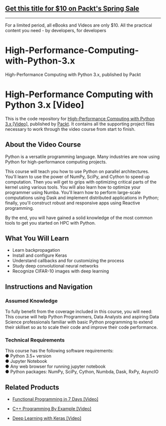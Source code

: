 ## [Get this title for $10 on Packt's Spring Sale](https://www.packt.com/V13107?utm_source=github&utm_medium=packt-github-repo&utm_campaign=spring_10_dollar_2022)
-----
For a limited period, all eBooks and Videos are only $10. All the practical content you need \- by developers, for developers

# High-Performance-Computing-with-Python-3.x
 High-Performance Computing with Python 3.x, published by Packt
# High-Performance Computing with Python 3.x [Video]
This is the code repository for [High-Performance Computing with Python 3.x [Video]](https://www.packtpub.com/application-development/high-performance-computing-python-3x-video?utm_source=github&utm_medium=repository&utm_campaign=9781789956252), published by [Packt](https://www.packtpub.com/?utm_source=github). It contains all the supporting project files necessary to work through the video course from start to finish.
## About the Video Course
Python is a versatile programming language. Many industries are now using Python for high-performance computing projects.

This course will teach you how to use Python on parallel architectures. You'll learn to use the power of NumPy, SciPy, and Cython to speed up computation. Then you will get to grips with optimizing critical parts of the kernel using various tools. You will also learn how to optimize your programmer using Numba. You'll learn how to perform large-scale computations using Dask and implement distributed applications in Python; finally, you'll construct robust and responsive apps using Reactive programming.

By the end, you will have gained a solid knowledge of the most common tools to get you started on HPC with Python.


<H2>What You Will Learn</H2>
<DIV class=book-info-will-learn-text>
<UL>
<LI>Learn backpropagation 
<LI>Install and configure Keras 
<LI>Understand callbacks and for customizing the process 
<LI>Study deep convolutional neural networks 
<LI>Recognize CIFAR-10 images with deep learning </LI></UL></DIV>

## Instructions and Navigation
### Assumed Knowledge
To fully benefit from the coverage included in this course, you will need:<br/>
This course will help Python Programmers, Data Analysts and aspiring Data Science professionals familiar with basic Python programming to extend their skillset so as to scale their code and improve their code performance.
### Technical Requirements
This course has the following software requirements:<br/>
● Python 3.5+ version<br/>
● Jupyter Notebook<br/>
● Any web browser for running jupyter notebook<br/>
● Python packages: NumPy, SciPy, Cython, Numbda, Dask, RxPy, AsyncIO<br/>

## Related Products
* [Functional Programming in 7 Days [Video]](https://www.packtpub.com/application-development/functional-programming-7-days-video?utm_source=github&utm_medium=repository&utm_campaign=9781788990295)

* [C++ Programming By Example [Video]](https://www.packtpub.com/application-development/c-programming-example-video?utm_source=github&utm_medium=repository&utm_campaign=9781788395595)

* [Deep Learning with Keras [Video]](https://www.packtpub.com/big-data-and-business-intelligence/deep-learning-keras-video?utm_source=github&utm_medium=repository&utm_campaign=9781789138597)

